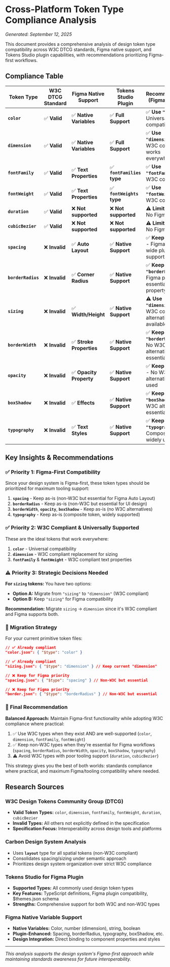 # Cross-Platform Token Type Compliance Analysis

*Generated: September 12, 2025*

This document provides a comprehensive analysis of design token type compatibility across W3C DTCG standards, Figma native support, and Tokens Studio plugin capabilities, with recommendations prioritizing Figma-first workflows.

## Compliance Table

| Token Type | W3C DTCG Standard | Figma Native Support | Tokens Studio Plugin | Recommendation (Figma Priority) |
|------------|------------------|---------------------|---------------------|--------------------------------|
| **`color`** | ✅ **Valid** | ✅ **Native Variables** | ✅ **Full Support** | ✅ **Use `"color"`** - Universal compatibility |
| **`dimension`** | ✅ **Valid** | ✅ **Native Variables** | ✅ **Full Support** | ✅ **Use `"dimension"`** - W3C compliant, works everywhere |
| **`fontFamily`** | ✅ **Valid** | ✅ **Text Properties** | ✅ **`fontFamilies` type** | ✅ **Use `"fontFamily"`** - W3C compliant |
| **`fontWeight`** | ✅ **Valid** | ✅ **Text Properties** | ✅ **`fontWeights` type** | ✅ **Use `"fontWeight"`** - W3C compliant |
| **`duration`** | ✅ **Valid** | ❌ **Not supported** | ❌ **Not supported** | ⚠️ **Limited use** - No Figma support |
| **`cubicBezier`** | ✅ **Valid** | ❌ **Not supported** | ❌ **Not supported** | ⚠️ **Limited use** - No Figma support |
| **`spacing`** | ❌ **Invalid** | ✅ **Auto Layout** | ✅ **Native Support** | ✅ **Keep `"spacing"`** - Figma priority, wide plugin support |
| **`borderRadius`** | ❌ **Invalid** | ✅ **Corner Radius** | ✅ **Native Support** | ✅ **Keep `"borderRadius"`** - Figma priority, essential UI property |
| **`sizing`** | ❌ **Invalid** | ✅ **Width/Height** | ✅ **Native Support** | ⚠️ **Use `"dimension"`** - W3C compliant alternative available |
| **`borderWidth`** | ❌ **Invalid** | ✅ **Stroke Properties** | ✅ **Native Support** | ✅ **Keep `"borderWidth"`** - No W3C alternative, essential |
| **`opacity`** | ❌ **Invalid** | ✅ **Opacity Property** | ✅ **Native Support** | ✅ **Keep `"opacity"`** - No W3C alternative, widely used |
| **`boxShadow`** | ❌ **Invalid** | ✅ **Effects** | ✅ **Native Support** | ✅ **Keep `"boxShadow"`** - No W3C alternative, essential UI |
| **`typography`** | ❌ **Invalid** | ✅ **Text Styles** | ✅ **Native Support** | ✅ **Keep `"typography"`** - Composite token, widely used |

## Key Insights & Recommendations

### ✅ **Priority 1: Figma-First Compatibility**
Since your design system is Figma-first, these token types should be prioritized for maximum tooling support:

1. **`spacing`** - Keep as-is (non-W3C but essential for Figma Auto Layout)
2. **`borderRadius`** - Keep as-is (non-W3C but essential for UI design)
3. **`borderWidth`**, **`opacity`**, **`boxShadow`** - Keep as-is (no W3C alternatives)
4. **`typography`** - Keep as-is (composite token, widely supported)

### ✅ **Priority 2: W3C Compliant & Universally Supported**
These are the ideal tokens that work everywhere:

1. **`color`** - Universal compatibility
2. **`dimension`** - W3C compliant replacement for sizing
3. **`fontFamily`** & **`fontWeight`** - W3C compliant text properties

### ⚠️ **Priority 3: Strategic Decisions Needed**

**For `sizing` tokens:** You have two options:
- **Option A:** Migrate from `"sizing"` to `"dimension"` (W3C compliant)
- **Option B:** Keep `"sizing"` for Figma compatibility

**Recommendation:** Migrate `sizing` → `dimension` since it's W3C compliant and Figma supports both.

### 🔄 **Migration Strategy**

For your current primitive token files:

```json
// ✅ Already compliant
"color.json": { "$type": "color" }

// ✅ Already compliant  
"sizing.json": { "$type": "dimension" } // Keep current "dimension"

// ❌ Keep for Figma priority
"spacing.json": { "$type": "spacing" } // Non-W3C but essential

// ❌ Keep for Figma priority  
"border.json": { "$type": "borderRadius" } // Non-W3C but essential
```

### 🎯 **Final Recommendation**

**Balanced Approach:** Maintain Figma-first functionality while adopting W3C compliance where practical:

1. ✅ Use W3C types when they exist AND are well-supported (`color`, `dimension`, `fontFamily`, `fontWeight`)
2. ✅ Keep non-W3C types when they're essential for Figma workflows (`spacing`, `borderRadius`, `borderWidth`, `opacity`, `boxShadow`, `typography`)
3. ⚠️ Avoid W3C types with poor tooling support (`duration`, `cubicBezier`)

This strategy gives you the best of both worlds: standards compliance where practical, and maximum Figma/tooling compatibility where needed.

## Research Sources

### W3C Design Tokens Community Group (DTCG)
- **Valid Token Types:** `color`, `dimension`, `fontFamily`, `fontWeight`, `duration`, `cubicBezier`
- **Invalid Types:** All others not explicitly defined in the specification
- **Specification Focus:** Interoperability across design tools and platforms

### Carbon Design System Analysis
- Uses **`layout`** type for all spatial tokens (non-W3C compliant)
- Consolidates spacing/sizing under semantic approach
- Prioritizes design system organization over strict W3C compliance

### Tokens Studio for Figma Plugin
- **Supported Types:** All commonly used design token types
- **Key Features:** TypeScript definitions, Figma plugin compatibility, $themes.json schema
- **Strengths:** Comprehensive support for both W3C and non-W3C types

### Figma Native Variable Support
- **Native Variables:** Color, number (dimension), string, boolean
- **Plugin-Enhanced:** Spacing, borderRadius, typography, boxShadow, etc.
- **Design Integration:** Direct binding to component properties and styles

---

*This analysis supports the design system's Figma-first approach while maintaining standards awareness for future interoperability.*
